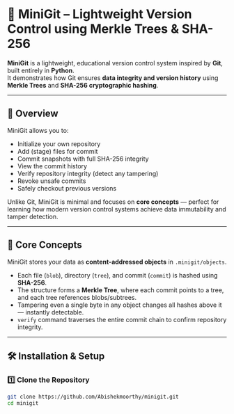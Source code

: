 # 🧩 MiniGit – Lightweight Version Control using Merkle Trees & SHA-256

**MiniGit** is a lightweight, educational version control system inspired by **Git**, built entirely in **Python**.  
It demonstrates how Git ensures **data integrity and version history** using **Merkle Trees** and **SHA-256 cryptographic hashing**.

---

## 🚀 Overview

MiniGit allows you to:
- Initialize your own repository
- Add (stage) files for commit
- Commit snapshots with full SHA-256 integrity
- View the commit history
- Verify repository integrity (detect any tampering)
- Revoke unsafe commits
- Safely checkout previous versions

Unlike Git, MiniGit is minimal and focuses on **core concepts** — perfect for learning how modern version control systems achieve data immutability and tamper detection.

---

## 🧠 Core Concepts

MiniGit stores your data as **content-addressed objects** in `.minigit/objects`.

- Each file (`blob`), directory (`tree`), and commit (`commit`) is hashed using **SHA-256**.
- The structure forms a **Merkle Tree**, where each commit points to a tree, and each tree references blobs/subtrees.
- Tampering even a single byte in any object changes all hashes above it — instantly detectable.
- `verify` command traverses the entire commit chain to confirm repository integrity.

---

## 🛠️ Installation & Setup

### 1️⃣ Clone the Repository

```bash
git clone https://github.com/Abishekmoorthy/minigit.git
cd minigit
